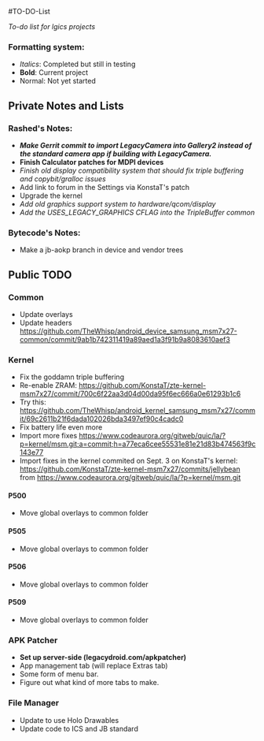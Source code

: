 #TO-DO-List

_To-do list for lgics projects_

### Formatting system:
 * _Italics_: Completed but still in testing
 * __Bold__: Current project
 * Normal: Not yet started

## Private Notes and Lists

### Rashed's Notes:

 * ___Make Gerrit commit to import LegacyCamera into Gallery2 instead of the standard camera app if building with LegacyCamera.___
 * __Finish Calculator patches for MDPI devices__
 * _Finish old display compatibility system that should fix triple buffering and copybit/gralloc issues_
 * Add link to forum in the Settings via KonstaT's patch
 * Upgrade the kernel
 * _Add old graphics support system to hardware/qcom/display_
 * _Add the USES_LEGACY_GRAPHICS CFLAG into the TripleBuffer common_

### Bytecode's Notes:

 * Make a jb-aokp branch in device and vendor trees

## Public TODO

### Common

 * Update overlays
 * Update headers https://github.com/TheWhisp/android_device_samsung_msm7x27-common/commit/9ab1b742311419a89aed1a3f91b9a8083610aef3

### Kernel

 * Fix the goddamn triple buffering
 * Re-enable ZRAM: https://github.com/KonstaT/zte-kernel-msm7x27/commit/700c6f22aa3d04d00da95f6ec666a0e61293b1c6
 * Try this: https://github.com/TheWhisp/android_kernel_samsung_msm7x27/commit/69c2611b21f6dada102026bda3497ef90c4cadc0
 * Fix battery life even more
 * Import more fixes https://www.codeaurora.org/gitweb/quic/la/?p=kernel/msm.git;a=commit;h=a77eca6cee55531e81e21d83b474563f9c143e77
 * Import fixes in the kernel commited on Sept. 3 on KonstaT's kernel: https://github.com/KonstaT/zte-kernel-msm7x27/commits/jellybean from https://www.codeaurora.org/gitweb/quic/la/?p=kernel/msm.git

#### P500

 * Move global overlays to common folder

#### P505

 * Move global overlays to common folder

#### P506

 * Move global overlays to common folder

#### P509

 * Move global overlays to common folder

### APK Patcher

 * __Set up server-side (legacydroid.com/apkpatcher)__
 * App management tab (will replace Extras tab)
 * Some form of menu bar.
 * Figure out what kind of more tabs to make.

### File Manager

 * Update to use Holo Drawables
 * Update code to ICS and JB standard

